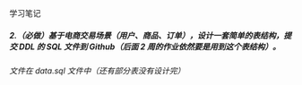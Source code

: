学习笔记

##### 2.（必做）基于电商交易场景（用户、商品、订单），设计一套简单的表结构，提交 DDL 的 SQL 文件到 Github（后面 2 周的作业依然要是用到这个表结构）。

###### 文件在 data.sql 文件中（还有部分表没有设计完）